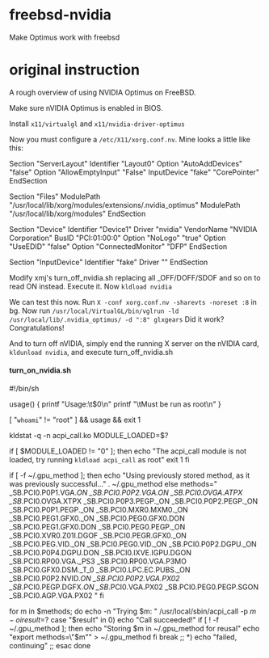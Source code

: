 # freebsd-nvidia
Make Optimus work with freebsd

# original instruction

A rough overview of using NVIDIA Optimus on FreeBSD.
 
Make sure nVIDIA Optimus is enabled in BIOS.
 
Install `x11/virtualgl` and `x11/nvidia-driver-optimus`
 
Now you must configure a `/etc/X11/xorg.conf.nv`. Mine looks a little like this:
 
  Section "ServerLayout"
      Identifier "Layout0"
      Option "AutoAddDevices" "false"
      Option "AllowEmptyInput" "False"
      InputDevice "fake" "CorePointer"
  EndSection

  Section "Files"
      ModulePath    "/usr/local/lib/xorg/modules/extensions/.nvidia_optimus"
      ModulePath    "/usr/local/lib/xorg/modules"
  EndSection

  Section "Device"
      Identifier "Device1"
      Driver "nvidia"
      VendorName "NVIDIA Corporation"
      BusID "PCI:01:00:0"
      Option "NoLogo" "true"
      Option "UseEDID" "false"
      Option "ConnectedMonitor" "DFP"
  EndSection

  Section "InputDevice"
      Identifier "fake"
      Driver ""
  EndSection
 
Modify xmj's turn_off_nvidia.sh replacing all _OFF/DOFF/SDOF and so on to read
ON instead. Execute it. Now `kldload nvidia`
 
We can test this now. Run `X -conf xorg.conf.nv -sharevts -noreset :8` in bg.
Now run `/usr/local/VirtualGL/bin/vglrun -ld /usr/local/lib/.nvidia_optimus/ -d ":8" glxgears`
Did it work? Congratulations!
 
And to turn off nVIDIA, simply end the running X server on the nVIDIA card,
`kldunload nvidia`, and execute turn_off_nvidia.sh


#### turn_on_nvidia.sh ####
  #!/bin/sh

  usage() {
    printf "Usage:\t$0\n"
    printf "\tMust be run as root\n"
  }

  [ "`whoami`" != "root" ] && usage && exit 1

  kldstat -q -n acpi_call.ko
  MODULE_LOADED=$?

  if [ $MODULE_LOADED != "0" ]; then
    echo "The acpi_call module is not loaded, try running `kldload acpi_call` as root"
    exit 1
  fi


  if [ -f ~/.gpu_method ]; then
  echo "Using previously stored method, as it was previously successful..."
  . ~/.gpu_method
  else
  methods="
  \_SB.PCI0.P0P1.VGA._ON
  \_SB.PCI0.P0P2.VGA._ON
  \_SB_.PCI0.OVGA.ATPX
  \_SB_.PCI0.OVGA.XTPX
  \_SB.PCI0.P0P3.PEGP._ON
  \_SB.PCI0.P0P2.PEGP._ON
  \_SB.PCI0.P0P1.PEGP._ON
  \_SB.PCI0.MXR0.MXM0._ON
  \_SB.PCI0.PEG1.GFX0._ON
  \_SB.PCI0.PEG0.GFX0.DON
  \_SB.PCI0.PEG1.GFX0.DON
  \_SB.PCI0.PEG0.PEGP._ON
  \_SB.PCI0.XVR0.Z01I.DGOF
  \_SB.PCI0.PEGR.GFX0._ON
  \_SB.PCI0.PEG.VID._ON
  \_SB.PCI0.PEG0.VID._ON
  \_SB.PCI0.P0P2.DGPU._ON
  \_SB.PCI0.P0P4.DGPU.DON
  \_SB.PCI0.IXVE.IGPU.DGON
  \_SB.PCI0.RP00.VGA._PS3
  \_SB.PCI0.RP00.VGA.P3MO
  \_SB.PCI0.GFX0.DSM._T_0
  \_SB.PCI0.LPC.EC.PUBS._ON
  \_SB.PCI0.P0P2.NVID._ON
  \_SB.PCI0.P0P2.VGA.PX02
  \_SB_.PCI0.PEGP.DGFX._ON
  \_SB_.PCI0.VGA.PX02
  \_SB.PCI0.PEG0.PEGP.SGON
  \_SB.PCI0.AGP.VGA.PX02
  "
  fi

  for m in $methods; do
  echo -n "Trying $m: "
    /usr/local/sbin/acpi_call -p $m -o i
    result=$?
    case "$result" in
    0)
      echo "Call succeeded!"
      if [ ! -f ~/.gpu_method ];
      then
        echo "Storing $m in ~/.gpu_method for reusal"
        echo "export methods=\"$m\"" > ~/.gpu_method
      fi
      break
      ;;
    *)
      echo "failed, continuing"
    ;;
    esac
  done
